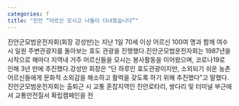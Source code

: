 ```yaml
---
categories: f
title: "진안 “어르신 모시고 나들이 다녀왔습니다”"
---
```

진안군모범운전자회(회장 강성만)는 지난 1일 70세 이상 어르신 100여 명과 함께 여수시 일원 주변관광지를 돌아보는 효도 관광을 진행했다.진안군모범운전자회는 1987년을 시작으로 해마다 지역내 거주 어르신들을 모시는 봉사활동을 이어왔으며, 코로나19로 인해 3년 만에 추진했다.강성만 회장은 “단 하루인 효도관광이지만, 소외되기 쉬운 농촌 어르신들에게 문화적 소외감을 해소하고 활력을 갖도록 하기 위해 추진했다”고 말했다.진안군모범운전자회는 출퇴근 시 교통 혼잡지역인 진안로타리, 쌍다리 및 터미널 부근에서 교통안전질서 확립캠페인을 전